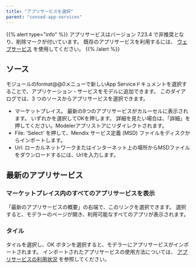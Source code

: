 ```yaml
---
title: "アプリサービスを選択"
parent: "consed-app-services"
---
```


{{% alert type="info" %}}
アプリサービスはバージョン 7.23.4 で非推奨となり、削除マークが付いています。 既存のアプリサービスを利用するには、 [ウェブサービス](consumed-web-services) を使用してください。
{{% /alert %}}

## ソース

モジュールのformat@@0メニューで新しいApp Serviceドキュメントを選択することで、アプリケーション・サービスをモデルに追加できます。 このダイアログでは、3 つのソースからアプリサービスを選択できます。

*   マーケットプレイス。 最新の9つのアプリサービスがカルーセルに表示されます。 いずれかを選択してOKを押します。 詳細を見たい場合は、「詳細」を押してください。Modelerアプリストアにリダイレクトされます。
*   File: 'Select' を押して、Mendix サービス定義 (MSD) ファイルをディスクからインポートします。
*   Url: ローカルネットワークまたはインターネット上の場所からMSDファイルをダウンロードするには、Urlを入力します。

## 最新のアプリサービス

### マーケットプレイス内のすべてのアプリサービスを表示

「最新のアプリサービスの概要」の右端で、このリンクを選択できます。 選択すると、モデラーのページが開き、利用可能なすべてのアプリが表示されます。

### タイル

タイルを選択し、OK ボタンを選択すると、モデラーにアプリサービスがインポートされます。 インポートされたアプリサービスの使用方法については、 [アプリサービスの利用状況](consumed-app-services) を参照してください。
